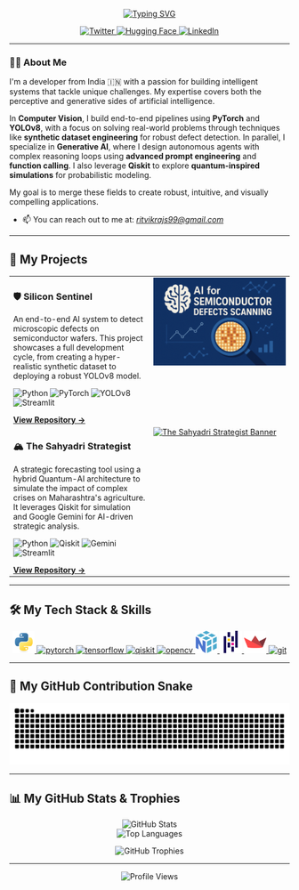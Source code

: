 <p align="center">
  <a href="https://github.com/Ritviks21">
    <img src="https://readme-typing-svg.herokuapp.com?font=Fira+Code&size=28&pause=1000&color=00BFFF&center=true&width=435&lines=Hi+there%2C+I'm+Ritvik+👋;Welcome+to+my+GitHub+Profile!;I'm+a+Developer+%26+AI+Enthusiast" alt="Typing SVG" />
  </a>
</p>

<p align="center">
    <a href="https://x.com/gemdata21" target="_blank">
    <img src="https://img.shields.io/badge/Twitter-1DA1F2?style=for-the-badge&logo=twitter&logoColor=white" alt="Twitter"/>
  </a>
  <a href="https://huggingface.co/srits21" target="_blank">
    <img src="https://img.shields.io/badge/Hugging%20Face-FFD21E?style=for-the-badge&logo=huggingface&logoColor=black" alt="Hugging Face"/>
  </a>
  <a href="[YOUR_LINKEDIN_PROFILE_URL]" target="_blank">
    <img src="https://img.shields.io/badge/LinkedIn-0A66C2?style=for-the-badge&logo=linkedin&logoColor=white" alt="LinkedIn"/>
  </a>
</p>

---

### 👨‍💻 About Me

I'm a developer from India 🇮🇳 with a passion for building intelligent systems that tackle unique challenges. My expertise covers both the perceptive and generative sides of artificial intelligence.

In **Computer Vision**, I build end-to-end pipelines using **PyTorch** and **YOLOv8**, with a focus on solving real-world problems through techniques like **synthetic dataset engineering** for robust defect detection. In parallel, I specialize in **Generative AI**, where I design autonomous agents with complex reasoning loops using **advanced prompt engineering** and **function calling**. I also leverage **Qiskit** to explore **quantum-inspired simulations** for probabilistic modeling.

My goal is to merge these fields to create robust, intuitive, and visually compelling applications.

- 📫 You can reach out to me at: *ritvikrajs99@gmail.com*

---

## 🚀 My Projects

<table>
  <tr>
    <td width="50%" valign="top">
      <h3>🛡 Silicon Sentinel</h3>
      <p>An end-to-end AI system to detect microscopic defects on semiconductor wafers. This project showcases a full development cycle, from creating a hyper-realistic synthetic dataset to deploying a robust YOLOv8 model.</p>
      <p>
        <img src="https://img.shields.io/badge/Python-3776AB?style=flat-square&logo=python&logoColor=white" alt="Python">
        <img src="https://img.shields.io/badge/PyTorch-EE4C2C?style=flat-square&logo=pytorch&logoColor=white" alt="PyTorch">
        <img src="https://img.shields.io/badge/YOLOv8-00FFFF?style=flat-square&logo=yolo&logoColor=black" alt="YOLOv8">
        <img src="https://img.shields.io/badge/Streamlit-FF4B4B?style=flat-square&logo=streamlit&logoColor=white" alt="Streamlit">
      </p>
      <a href="https://github.com/Ritviks21/Silicon-Sentinel"><strong>View Repository &rarr;</strong></a>
    </td>
    <td width="50%" valign="top">
      <a href="https://silicon-sentinel.onrender.com/">
        <img src="https://github.com/Ritviks21/Silicon-Sentinel/raw/main/docs/images/Silicon%20sentinel%20%20project%20banner.png" alt="Silicon Sentinel Banner">
      </a>
    </td>
  </tr>
  <tr>
    <td width="50%" valign="top">
      <h3>🏔 The Sahyadri Strategist</h3>
      <p>A strategic forecasting tool using a hybrid Quantum-AI architecture to simulate the impact of complex crises on Maharashtra's agriculture. It leverages Qiskit for simulation and Google Gemini for AI-driven strategic analysis.</p>
      <p>
        <img src="https://img.shields.io/badge/Python-3776AB?style=flat-square&logo=python&logoColor=white" alt="Python">
        <img src="https://img.shields.io/badge/Qiskit-6929C4?style=flat-square&logo=ibm&logoColor=white" alt="Qiskit">
        <img src="https://img.shields.io/badge/Google%20Gemini-8E77F0?style=flat-square&logo=google&logoColor=white" alt="Gemini">
        <img src="https://img.shields.io/badge/Streamlit-FF4B4B?style=flat-square&logo=streamlit&logoColor=white" alt="Streamlit">
      </p>
      <a href="https://github.com/Ritviks21/Project-Krishi-Q"><strong>View Repository &rarr;</strong></a>
    </td>
    <td width="50%" valign="top">
      <a href="https://ritviks21-maharashtra-oracle-app-forivi.streamlit.app/">
        <img src="https://github.com/Ritviks21/Project-Krishi-Q/raw/main/docs/images/ChatGPT%20Image%20Jul%2027%2C%202025%2C%2005_33_02%20AM.png" alt="The Sahyadri Strategist Banner">
      </a>
    </td>
  </tr>
</table>

---

## 🛠 My Tech Stack & Skills

<p align="center">
  <a href="https://www.python.org" target="_blank" rel="noreferrer">
    <img src="https://raw.githubusercontent.com/devicons/devicon/master/icons/python/python-original.svg" alt="python" width="40" height="40"/>
  </a>
  <a href="https://pytorch.org/" target="_blank" rel="noreferrer">
    <img src="https://www.vectorlogo.zone/logos/pytorch/pytorch-icon.svg" alt="pytorch" width="40" height="40"/>
  </a>
  <a href="https://www.tensorflow.org" target="_blank" rel="noreferrer">
    <img src="https://www.vectorlogo.zone/logos/tensorflow/tensorflow-icon.svg" alt="tensorflow" width="40" height="40"/>
  </a>
  <a href="https://qiskit.org/" target="_blank" rel="noreferrer">
    <img src="https://raw.githubusercontent.com/devicons/devicon/master/icons/qiskit/qiskit-original.svg" alt="qiskit" width="40" height="40"/>
  </a>
  <a href="https://opencv.org/" target="_blank" rel="noreferrer">
    <img src="https://www.vectorlogo.zone/logos/opencv/opencv-icon.svg" alt="opencv" width="40" height="40"/>
  </a>
  <a href="https://numpy.org/" target="_blank" rel="noreferrer">
    <img src="https://raw.githubusercontent.com/devicons/devicon/master/icons/numpy/numpy-original.svg" alt="numpy" width="40" height="40"/>
  </a>
  <a href="https://pandas.pydata.org/" target="_blank" rel="noreferrer">
    <img src="https://raw.githubusercontent.com/devicons/devicon/master/icons/pandas/pandas-original.svg" alt="pandas" width="40" height="40"/>
  </a>
  <a href="https://streamlit.io" target="_blank" rel="noreferrer">
    <img src="https://raw.githubusercontent.com/devicons/devicon/master/icons/streamlit/streamlit-original.svg" alt="streamlit" width="40" height="40"/>
  </a>
    <a href="https://git-scm.com/" target="_blank" rel="noreferrer">
    <img src="https://www.vectorlogo.zone/logos/git-scm/git-scm-icon.svg" alt="git" width="40" height="40"/>
  </a>
</p>

---

## 🐍 My GitHub Contribution Snake

<p align="center">
  <img src="https://raw.githubusercontent.com/Ritviks21/Ritviks21/output/github-contribution-grid-snake-dark.svg">
</p>

---

## 📊 My GitHub Stats & Trophies

<p align="center">
  <img src="https://github-readme-stats.vercel.app/api?username=Ritviks21&show_icons=true&theme=dracula&hide_border=true&include_all_commits=true&count_private=true" alt="GitHub Stats">
  <br>
  <img src="https://github-readme-stats.vercel.app/api/top-langs/?username=Ritviks21&layout=compact&theme=dracula&hide_border=true" alt="Top Languages">
</p>

<p align="center">
  <img src="https://github-profile-trophy.vercel.app/?username=Ritviks21&theme=dracula&hide_border=true" alt="GitHub Trophies">
</p>

---

<p align="center">
  <img src="https://api.visitorbadge.io/api/visitors?path=https%3A%2F%2Fgithub.com%2FRitviks21&label=Profile%20Views&countColor=%23263759&style=flat-square" alt="Profile Views">
</p>
